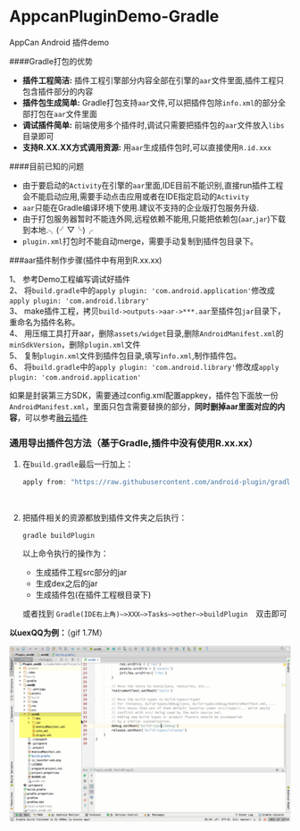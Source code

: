 # AppcanPluginDemo-Gradle
AppCan Android 插件demo

####Gradle打包的优势

* **插件工程简洁:** 插件工程引擎部分内容全部在引擎的`aar`文件里面,插件工程只包含插件部分的内容
* **插件包生成简单:** Gradle打包支持`aar`文件,可以把插件包除`info.xml`的部分全部打包在`aar`文件里面
* **调试插件简单:** 前端使用多个插件时,调试只需要把插件包的`aar`文件放入`libs`目录即可
* **支持R.XX.XX方式调用资源:** 用`aar`生成插件包时,可以直接使用`R.id.xxx`

####目前已知的问题

* 由于要启动的`Activity`在引擎的`aar`里面,IDE目前不能识别,直接run插件工程会不能启动应用,需要手动点击应用或者在IDE指定启动的`Activity`  
* `aar`只能在Gradle编译环境下使用.建议不支持的企业版打包服务升级.  
* 由于打包服务器暂时不能连外网,远程依赖不能用,只能把依赖包(`aar`,`jar`)下载到本地.╮(╯▽╰)╭   
* `plugin.xml`打包时不能自动merge，需要手动复制到插件包目录下。   

###aar插件制作步骤(插件中有用到R.xx.xx)

1、 参考Demo工程编写调试好插件  
2、 将`build.gradle`中的`apply plugin: 'com.android.application'`修改成`apply plugin: 'com.android.library'`  
3、 make插件工程，拷贝`build->outputs->aar->***.aar`至插件包`jar`目录下，重命名为插件名称。  
4、 用压缩工具打开aar，删除`assets/widget`目录,删除`AndroidManifest.xml`的`minSdkVersion`，删除`plugin.xml`文件  
5、 复制`plugin.xml`文件到插件包目录,填写`info.xml`,制作插件包。  
6、 将`build.gradle`中的`apply plugin: 'com.android.library'`修改成`apply plugin: 'com.android.application'`  

如果是封装第三方SDK，需要通过config.xml配置appkey，插件包下面放一份`AndroidManifest.xml`，里面只包含需要替换的部分，**同时删掉aar里面对应的内容**，可以参考[融云插件](https://github.com/android-plugin/uexRongCloud)



### 通用导出插件包方法（基于Gradle,插件中没有使用R.xx.xx）

1. 在`build.gradle`最后一行加上：

   ```groovy
   apply from: "https://raw.githubusercontent.com/android-plugin/gradle-plugin/master/buildPlugin.gradle"
   ```

   ​

2. 把插件相关的资源都放到插件文件夹之后执行：

   ```shell
   gradle buildPlugin
   ```

   以上命令执行的操作为：

   - 生成插件工程src部分的jar
   - 生成dex之后的jar
   - 生成插件包(在插件工程根目录下)

   或者找到 `Gradle(IDE右上角)—>XXX—>Tasks—>other—>buildPlugin  `双击即可

**以uexQQ为例：**（gif 1.7M）

 ![buildPlugin](img/buildPlugin.gif)